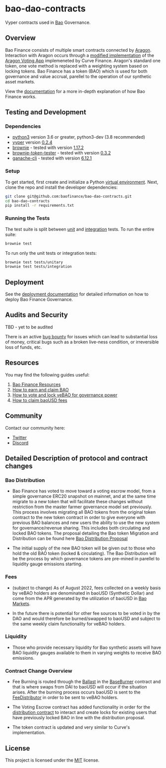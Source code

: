 # bao-dao-contracts

Vyper contracts used in [Bao](https://bao.finance/) Governance.

## Overview

Bao Finance consists of multiple smart contracts connected by [Aragon](https://github.com/aragon/aragonOS). Interaction with Aragon occurs through a [modified implementation](https://github.com/curvefi/curve-aragon-voting) of the [Aragon Voting App](https://github.com/aragon/aragon-apps/tree/master/apps/voting) implemeneted by Curve Finance. Aragon's standard one token, one vote method is replaced with a weighting system based on locking tokens. Bao Finance has a token (BAO) which is used for both governance and value accrual, parellel to the operation of our synthetic asset markets.

View the [documentation](https://docs.bao.finance/) for a more in-depth explanation of how Bao Finance works.

## Testing and Development

### Dependencies

- [python3](https://www.python.org/downloads/release/python-368/) version 3.6 or greater, python3-dev (3.8 recommended)
- [vyper](https://github.com/vyperlang/vyper) version [0.2.4](https://github.com/vyperlang/vyper/releases/tag/v0.2.4)
- [brownie](https://github.com/iamdefinitelyahuman/brownie) - tested with version [1.17.2](https://github.com/eth-brownie/brownie/releases/tag/v1.17.2)
- [brownie-token-tester](https://github.com/iamdefinitelyahuman/brownie-token-tester) - tested with version [0.3.2](https://github.com/iamdefinitelyahuman/brownie-token-tester/releases/tag/v0.3.2)
- [ganache-cli](https://github.com/trufflesuite/ganache-cli) - tested with version [6.12.1](https://github.com/trufflesuite/ganache-cli/releases/tag/v6.12.1)

### Setup

To get started, first create and initialize a Python [virtual environment](https://docs.python.org/3/library/venv.html). Next, clone the repo and install the developer dependencies:

```bash
git clone git@github.com:baofinance/bao-dao-contracts.git
cd bao-dao-contracts
pip install -r requirements.txt
```

### Running the Tests

The test suite is split between [unit](tests/unitary) and [integration](tests/integration) tests. To run the entire suite:

```bash
brownie test
```

To run only the unit tests or integration tests:

```bash
brownie test tests/unitary
brownie test tests/integration
```

## Deployment

See the [deployment documentation](scripts/deployment/README.md) for detailed information on how to deploy Bao Finance Governance.

## Audits and Security

TBD - yet to be audited

There is an active [bug bounty](https://immunefi.com/bounty/baofinance/) for issues which can lead to substantial loss of money, critical bugs such as a broken live-ness condition, or irreversible loss of funds, etc.

## Resources

You may find the following guides useful:

1. [Bao Finance Resources](https://docs.bao.finance/)
2. [How to earn and claim BAO](https://docs.bao.finance/)
3. [How to vote and lock veBAO for governance power](https://docs.bao.finance/)
4. [How to claim baoUSD fees](https://docs.bao.finance/)

## Community

Contact our community here:

- [Twitter](https://twitter.com/BaoCommunity)
- [Discord](https://discord.gg/YyugY4XXtE)

## Detailed Description of protocol and contract changes

### Bao Distribution

- Bao Finance has voted to move toward a voting escrow model, from a simple governance ERC20 snapshot on mainnet, and at the same time migrate to a new token that will facilitate these changes without restriction from the master farmer governance model set previously. This process involves migrating all BAO tokens from the original token contract to the new token contract in order to give everyone with previous BAO balances and new users the ability to use the new system for governance/revenue sharing. This includes both circulating and locked BAO tokens. The proposal detailing the Bao token Migration and Distribution can be found here [Bao Distribution Proposal](https://gov.bao.finance/t/bip-14-token-migration-distribution/1140)

- The initial supply of the new BAO token will be given out to those who hold the old BAO token (locked & circulating). The Bao Distribution will be the process by which governance tokens are pre-mined in parellel to liquidity gauge emissions starting.

### Fees

- (subject to change) As of August 2022, fees collected on a weekly basis by veBAO holders are denominated in baoUSD (Synthetic Dollar) and come from the APR generated by the utilization of baoUSD in [Bao Markets](https://github.com/baofinance/bao-markets-contracts).

- In the future there is potential for other fee sources to be voted in by the DAO and would therefore be burned/swapped to baoUSD and subject to the same weekly claim functionality for veBAO holders.

### Liquidity

- Those who provide necessary liquidity for Bao synthetic assets will have BAO liquidity gauges available to them in varying weights to receive BAO emissions.

### Contract Change Overview

- Fee Burning is routed through the [Ballast](https://docs.bao.finance/franchises/bao-markets-hard-synths#ballast) in the [BaseBurner](contracts/burners/BaseBurner.vy) contract and that is where swaps from DAI to baoUSD will occur if the situation arises. After the burning process occurs baoUSD is sent to the [FeeDistributor](contracts/FeeDistributor.vy) in order to be sent to veBAO holders.

- The Voting Escrow contract has added functionality in order for the [distribution contract](https://github.com/baofinance/bao-token/blob/main/src/BaoDistribution.sol) to interact and create locks for existing users that have previously locked BAO in line with the distribution proposal.

- The token contract is updated and very similar to Curve's implementation.


## License

This project is licensed under the [MIT](LICENSE) license.